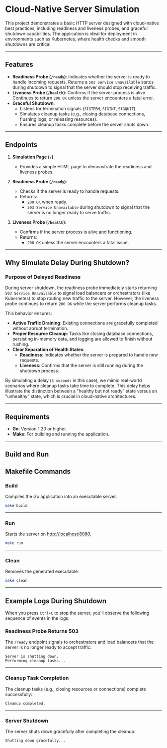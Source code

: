 # Cloud-Native Server Simulation

This project demonstrates a basic HTTP server designed with cloud-native best practices, including readiness and liveness probes, and graceful shutdown capabilities. The application is ideal for deployment in environments such as Kubernetes, where health checks and smooth shutdowns are critical.

---

## **Features**

- **Readiness Probe (`/ready`)**: Indicates whether the server is ready to handle incoming requests. Returns a `503 Service Unavailable` status during shutdown to signal that the server should stop receiving traffic.
- **Liveness Probe (`/health`)**: Confirms if the server process is alive. Continues to return `200 OK` unless the server encounters a fatal error.
- **Graceful Shutdown**:
  - Listens for termination signals (`SIGTERM`, `SIGINT`, `SIGQUIT`).
  - Simulates cleanup tasks (e.g., closing database connections, flushing logs, or releasing resources).
  - Ensures cleanup tasks complete before the server shuts down.

---

## **Endpoints**

1. **Simulation Page (`/`)**:
   - Provides a simple HTML page to demonstrate the readiness and liveness probes.

2. **Readiness Probe (`/ready`)**:
   - Checks if the server is ready to handle requests.
   - Returns:
     - `200 OK` when ready.
     - `503 Service Unavailable` during shutdown to signal that the server is no longer ready to serve traffic.

3. **Liveness Probe (`/health`)**:
   - Confirms if the server process is alive and functioning.
   - Returns:
     - `200 OK` unless the server encounters a fatal issue.

---

## **Why Simulate Delay During Shutdown?**

### **Purpose of Delayed Readiness**
During server shutdown, the readiness probe immediately starts returning `503 Service Unavailable` to signal load balancers or orchestrators (like Kubernetes) to stop routing new traffic to the server. However, the liveness probe continues to return `200 OK` while the server performs cleanup tasks.

This behavior ensures:
- **Active Traffic Draining**: Existing connections are gracefully completed without abrupt termination.
- **Proper Resource Cleanup**: Tasks like closing database connections, persisting in-memory data, and logging are allowed to finish without rushing.
- **Clear Separation of Health States**:
  - **Readiness**: Indicates whether the server is prepared to handle new requests.
  - **Liveness**: Confirms that the server is still running during the shutdown process.

By simulating a delay (`8 seconds` in this case), we mimic real-world scenarios where cleanup tasks take time to complete. This delay helps illustrate the distinction between a "healthy but not ready" state versus an "unhealthy" state, which is crucial in cloud-native architectures.

---

## **Requirements**

- **Go**: Version 1.20 or higher.
- **Make**: For building and running the application.

---

## **Build and Run**

## **Makefile Commands**

### **Build**

Compiles the Go application into an executable server.

```bash
make build
```

---

### **Run**

Starts the server on [http://localhost:8080](http://localhost:8080).

```bash
make run
```

---

### **Clean**

Removes the generated executable.

```bash
make clean
```

---

## **Example Logs During Shutdown**

When you press `Ctrl+C` to stop the server, you'll observe the following sequence of events in the logs:

### **Readiness Probe Returns 503**

The `/ready` endpoint signals to orchestrators and load balancers that the server is no longer ready to accept traffic:

```plaintext
Server is shutting down.
Performing cleanup tasks...
```

---

### **Cleanup Task Completion**

The cleanup tasks (e.g., closing resources or connections) complete successfully:

```plaintext
Cleanup completed.
```

---

### **Server Shutdown**

The server shuts down gracefully after completing the cleanup:

```plaintext
Shutting down gracefully...
```
